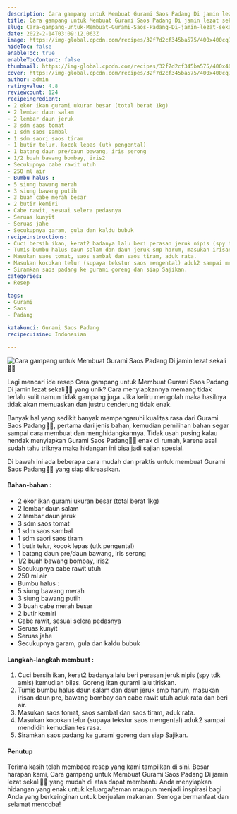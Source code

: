 ```yaml
---
description: Cara gampang untuk Membuat Gurami Saos Padang Di jamin lezat sekali"
title: Cara gampang untuk Membuat Gurami Saos Padang Di jamin lezat sekali
slug: Cara-gampang-untuk-Membuat-Gurami-Saos-Padang-Di-jamin-lezat-sekali
date: 2022-2-14T03:09:12.063Z
image: https://img-global.cpcdn.com/recipes/32f7d2cf345ba575/400x400cq70/photo.jpg
hideToc: false
enableToc: true
enableTocContent: false
thumbnail: https://img-global.cpcdn.com/recipes/32f7d2cf345ba575/400x400cq70/photo.jpg
cover: https://img-global.cpcdn.com/recipes/32f7d2cf345ba575/400x400cq70/photo.jpg
author: admin
ratingvalue: 4.8
reviewcount: 124
recipeingredient:
- 2 ekor ikan gurami ukuran besar (total berat 1kg)
- 2 lembar daun salam
- 2 lembar daun jeruk
- 3 sdm saos tomat
- 1 sdm saos sambal
- 1 sdm saori saos tiram
- 1 butir telur, kocok lepas (utk pengental)
- 1 batang daun pre/daun bawang, iris serong
- 1/2 buah bawang bombay, iris2
- Secukupnya cabe rawit utuh
- 250 ml air
- Bumbu halus :
- 5 siung bawang merah
- 3 siung bawang putih
- 3 buah cabe merah besar
- 2 butir kemiri
- Cabe rawit, sesuai selera pedasnya
- Seruas kunyit
- Seruas jahe
- Secukupnya garam, gula dan kaldu bubuk
recipeinstructions:
- Cuci bersih ikan, kerat2 badanya lalu beri perasan jeruk nipis (spy tdk amis) kemudian bilas. Goreng ikan gurami lalu tiriskan.
- Tumis bumbu halus daun salam dan daun jeruk smp harum, masukan irisan daun pre, bawang bombay dan cabe rawit utuh aduk rata dan beri air.
- Masukan saos tomat, saos sambal dan saos tiram, aduk rata.
- Masukan kocokan telur (supaya tekstur saos mengental) aduk2 sampai mendidih kemudian tes rasa.
- Siramkan saos padang ke gurami goreng dan siap Sajikan.
categories:
- Resep

tags:
- Gurami
- Saos
- Padang

katakunci: Gurami Saos Padang
recipecuisine: Indonesian

---
```


![Cara gampang untuk Membuat Gurami Saos Padang Di jamin lezat sekali👩‍🍳](https://img-global.cpcdn.com/recipes/32f7d2cf345ba575/400x400cq70/photo.jpg)

Lagi mencari ide resep Cara gampang untuk Membuat Gurami Saos Padang Di jamin lezat sekali👩‍🍳 yang unik? Cara menyiapkannya memang tidak terlalu sulit namun tidak gampang juga. Jika keliru mengolah maka hasilnya tidak akan memuaskan dan justru cenderung tidak enak.

Banyak hal yang sedikit banyak mempengaruhi kualitas rasa dari Gurami Saos Padang👩‍🍳, pertama dari jenis bahan, kemudian pemilihan bahan segar sampai cara membuat dan menghidangkannya. Tidak usah pusing kalau hendak menyiapkan Gurami Saos Padang👩‍🍳 enak di rumah, karena asal sudah tahu triknya maka hidangan ini bisa jadi sajian spesial.

Di bawah ini ada beberapa cara mudah dan praktis untuk membuat Gurami Saos Padang👩‍🍳 yang siap dikreasikan.

<!--inarticleads1-->

#### Bahan-bahan :

- 2 ekor ikan gurami ukuran besar (total berat 1kg)
- 2 lembar daun salam
- 2 lembar daun jeruk
- 3 sdm saos tomat
- 1 sdm saos sambal
- 1 sdm saori saos tiram
- 1 butir telur, kocok lepas (utk pengental)
- 1 batang daun pre/daun bawang, iris serong
- 1/2 buah bawang bombay, iris2
- Secukupnya cabe rawit utuh
- 250 ml air
- Bumbu halus :
- 5 siung bawang merah
- 3 siung bawang putih
- 3 buah cabe merah besar
- 2 butir kemiri
- Cabe rawit, sesuai selera pedasnya
- Seruas kunyit
- Seruas jahe
- Secukupnya garam, gula dan kaldu bubuk

<!--inarticleads2-->

#### Langkah-langkah membuat :

1. Cuci bersih ikan, kerat2 badanya lalu beri perasan jeruk nipis (spy tdk amis) kemudian bilas. Goreng ikan gurami lalu tiriskan.
1. Tumis bumbu halus daun salam dan daun jeruk smp harum, masukan irisan daun pre, bawang bombay dan cabe rawit utuh aduk rata dan beri air.
1. Masukan saos tomat, saos sambal dan saos tiram, aduk rata.
1. Masukan kocokan telur (supaya tekstur saos mengental) aduk2 sampai mendidih kemudian tes rasa.
1. Siramkan saos padang ke gurami goreng dan siap Sajikan.

#### Penutup

Terima kasih telah membaca resep yang kami tampilkan di sini. Besar harapan kami, Cara gampang untuk Membuat Gurami Saos Padang Di jamin lezat sekali👩‍🍳 yang mudah di atas dapat membantu Anda menyiapkan hidangan yang enak untuk keluarga/teman maupun menjadi inspirasi bagi Anda yang berkeinginan untuk berjualan makanan. Semoga bermanfaat dan selamat mencoba!